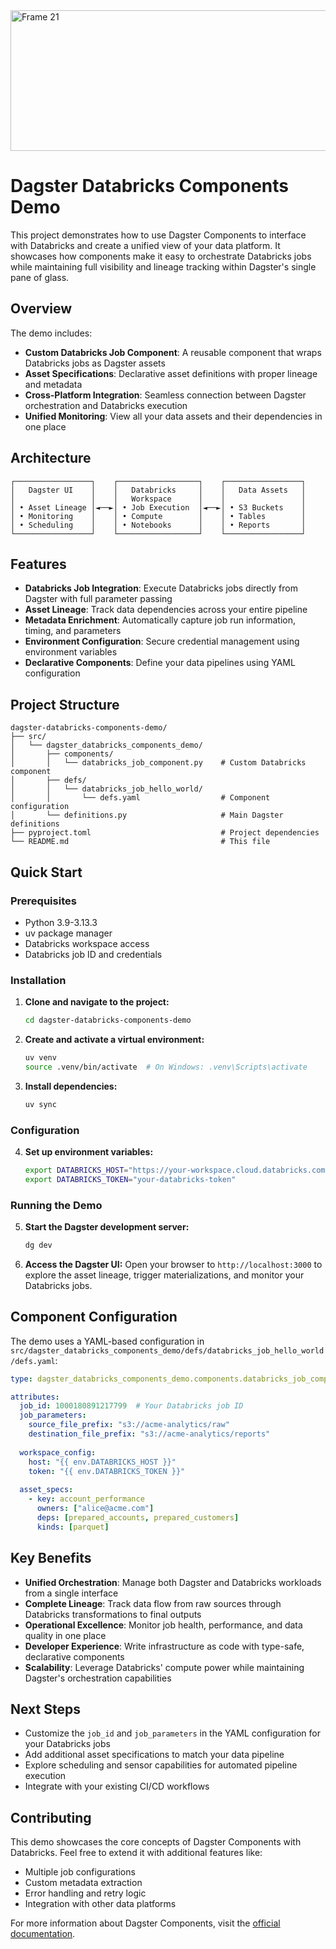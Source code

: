 
<img width="1400" height="225" alt="Frame 21" src="https://github.com/user-attachments/assets/6c3e4596-b1ea-4196-bc36-965a34f3d3f1" />

# Dagster Databricks Components Demo

This project demonstrates how to use Dagster Components to interface with Databricks and create a unified view of your data platform. It showcases how components make it easy to orchestrate Databricks jobs while maintaining full visibility and lineage tracking within Dagster's single pane of glass.

## Overview

The demo includes:

- **Custom Databricks Job Component**: A reusable component that wraps Databricks jobs as Dagster assets
- **Asset Specifications**: Declarative asset definitions with proper lineage and metadata
- **Cross-Platform Integration**: Seamless connection between Dagster orchestration and Databricks execution
- **Unified Monitoring**: View all your data assets and their dependencies in one place

## Architecture

```
┌─────────────────┐    ┌──────────────────┐    ┌─────────────────┐
│   Dagster UI    │    │   Databricks     │    │   Data Assets   │
│                 │    │   Workspace      │    │                 │
│ • Asset Lineage │◄──►│ • Job Execution  │◄──►│ • S3 Buckets    │
│ • Monitoring    │    │ • Compute        │    │ • Tables        │
│ • Scheduling    │    │ • Notebooks      │    │ • Reports       │
└─────────────────┘    └──────────────────┘    └─────────────────┘
```

## Features

- **Databricks Job Integration**: Execute Databricks jobs directly from Dagster with full parameter passing
- **Asset Lineage**: Track data dependencies across your entire pipeline
- **Metadata Enrichment**: Automatically capture job run information, timing, and parameters
- **Environment Configuration**: Secure credential management using environment variables
- **Declarative Components**: Define your data pipelines using YAML configuration

## Project Structure

```
dagster-databricks-components-demo/
├── src/
│   └── dagster_databricks_components_demo/
│       ├── components/
│       │   └── databricks_job_component.py    # Custom Databricks component
│       ├── defs/
│       │   └── databricks_job_hello_world/
│       │       └── defs.yaml                  # Component configuration
│       └── definitions.py                     # Main Dagster definitions
├── pyproject.toml                             # Project dependencies
└── README.md                                  # This file
```

## Quick Start

### Prerequisites

- Python 3.9-3.13.3
- uv package manager
- Databricks workspace access
- Databricks job ID and credentials

### Installation

1. **Clone and navigate to the project:**
   ```bash
   cd dagster-databricks-components-demo
   ```

2. **Create and activate a virtual environment:**
   ```bash
   uv venv
   source .venv/bin/activate  # On Windows: .venv\Scripts\activate
   ```

3. **Install dependencies:**
   ```bash
   uv sync
   ```

### Configuration

4. **Set up environment variables:**
   ```bash
   export DATABRICKS_HOST="https://your-workspace.cloud.databricks.com"
   export DATABRICKS_TOKEN="your-databricks-token"
   ```

### Running the Demo

5. **Start the Dagster development server:**
   ```bash
   dg dev
   ```

6. **Access the Dagster UI:**
   Open your browser to `http://localhost:3000` to explore the asset lineage, trigger materializations, and monitor your Databricks jobs.

## Component Configuration

The demo uses a YAML-based configuration in `src/dagster_databricks_components_demo/defs/databricks_job_hello_world/defs.yaml`:

```yaml
type: dagster_databricks_components_demo.components.databricks_job_component.DatabricksJobComponent

attributes:
  job_id: 1000180891217799  # Your Databricks job ID
  job_parameters:
    source_file_prefix: "s3://acme-analytics/raw"
    destination_file_prefix: "s3://acme-analytics/reports"
  
  workspace_config:
    host: "{{ env.DATABRICKS_HOST }}"
    token: "{{ env.DATABRICKS_TOKEN }}"
  
  asset_specs:
    - key: account_performance
      owners: ["alice@acme.com"]
      deps: [prepared_accounts, prepared_customers]
      kinds: [parquet]
```

## Key Benefits

- **Unified Orchestration**: Manage both Dagster and Databricks workloads from a single interface
- **Complete Lineage**: Track data flow from raw sources through Databricks transformations to final outputs
- **Operational Excellence**: Monitor job health, performance, and data quality in one place
- **Developer Experience**: Write infrastructure as code with type-safe, declarative components
- **Scalability**: Leverage Databricks' compute power while maintaining Dagster's orchestration capabilities

## Next Steps

- Customize the `job_id` and `job_parameters` in the YAML configuration for your Databricks jobs
- Add additional asset specifications to match your data pipeline
- Explore scheduling and sensor capabilities for automated pipeline execution
- Integrate with your existing CI/CD workflows

## Contributing

This demo showcases the core concepts of Dagster Components with Databricks. Feel free to extend it with additional features like:

- Multiple job configurations
- Custom metadata extraction
- Error handling and retry logic
- Integration with other data platforms

For more information about Dagster Components, visit the [official documentation](https://docs.dagster.io/concepts/components).
